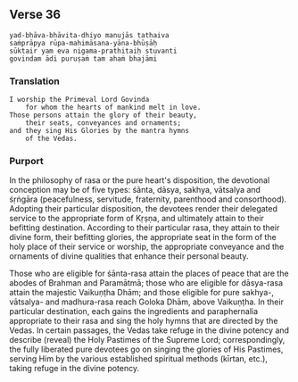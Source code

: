 ## Verse 36

    yad-bhāva-bhāvita-dhiyo manujās tathaiva
    saṁprāpya rūpa-mahimāsana-yāna-bhūṣāḥ
    sūktair yam eva nigama-prathitaiḥ stuvanti
    govindam ādi puruṣaṁ tam ahaṁ bhajāmi

### Translation

    I worship the Primeval Lord Govinda
        for whom the hearts of mankind melt in love.
    Those persons attain the glory of their beauty,
        their seats, conveyances and ornaments;
    and they sing His Glories by the mantra hymns
        of the Vedas.

### Purport

In the philosophy of rasa or the pure heart's disposition, the devotional conception may be of five types: śānta, dāsya, sakhya, vātsalya and śṛṅgāra (peacefulness, servitude, fraternity, parenthood and consorthood). Adopting their particular disposition, the devotees render their delegated service to the appropriate form of Kṛṣṇa, and ultimately attain to their befitting destination. According to their particular rasa, they attain to their divine form, their befitting glories, the appropriate seat in the form of the holy place of their service or worship, the appropriate conveyance and the ornaments of divine qualities that enhance their personal beauty.

Those who are eligible for śānta-rasa attain the places of peace that are the abodes of Brahman and Paramātmā; those who are eligible for dāsya-rasa attain the majestic Vaikuṇṭha Dhām; and those eligible for pure sakhya-, vātsalya- and madhura-rasa reach Goloka Dhām, above Vaikuṇṭha. In their particular destination, each gains the ingredients and paraphernalia appropriate to their rasa and sing the holy hymns that are directed by the Vedas. In certain passages, the Vedas take refuge in the divine potency and describe (reveal) the Holy Pastimes of the Supreme Lord; correspondingly, the fully liberated pure devotees go on singing the glories of His Pastimes, serving Him by the various established spiritual methods (kīrtan, etc.), taking refuge in the divine potency.
